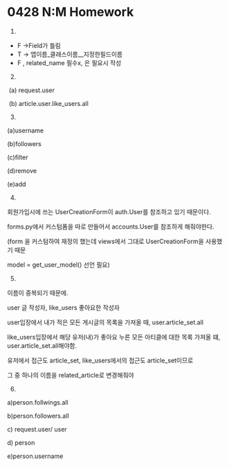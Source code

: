 # 0428 N:M Homework

1.

* F ->Field가 틀림
* T -> 앱이름_클래스이름__지정한필드이름
* F , related_name 필수x, 은 필요시 작성

2.

​	(a) request.user 

​	(b) article.user.like_users.all

3.

(a)username

(b)followers

(c)filter

(d)remove

(e)add

4.

회원가입시에 쓰는 UserCreationForm이 auth.User를 참조하고 있기 때문이다.

forms.py에서 커스텀폼을 따로 만들어서 accounts.User를 참조하게 해줘야한다.

(form 을 커스텀하여 재정의 했는데 views에서 그대로 UserCreationForm을 사용했기 때문

model = get_user_model() 선언 필요)

5.

이름이 중복되기 때문에. 

user 글 작성자, like_users 좋아요한 작성자

user입장에서 내가 적은 모든 게시글의 목록을 가져올 때, user.article_set.all

like_users입장에서 해당 유저(내)가 좋아요 누른 모든 아티클에 대한 목록 가져올 떄, user.article_set.all해야함.

유저에서 접근도 article_set, like_users에서의 접근도 article_set이므로

그 중 하나의 이름을 related_article로 변경해줘야

6.

a)person.follwings.all

b)person.followers.all

c) request.user/ user

d) person

e)person.username